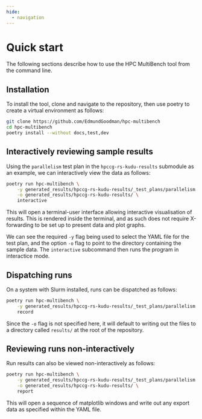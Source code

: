 ```yaml
---
hide:
  - navigation
---
```


# Quick start

The following sections describe how to use the HPC MultiBench tool from the
command line.

## Installation

To install the tool, clone and navigate to the repository, then use poetry to
create a virtual environment as follows:

```bash
git clone https://github.com/EdmundGoodman/hpc-multibench
cd hpc-multibench
poetry install --without docs,test,dev
```

## Interactively reviewing sample results

Using the `parallelism` test plan in the `hpccg-rs-kudu-results` submodule as
an example, we can interactively view the data as follows:

```bash
poetry run hpc-multibench \
    -y generated_results/hpccg-rs-kudu-results/_test_plans/parallelism.yaml \
    -o generated_results/hpccg-rs-kudu-results/ \
    interactive
```

This will open a terminal-user interface allowing interactive visualisation of
results. This is rendered inside the terminal, and as such does not require
X-forwarding to be set up to present data and plot graphs.

We can see the required `-y` flag being used to select the YAML file for the
test plan, and the option `-o` flag to point to the directory containing the
sample data. The `interactive` subcommand then runs the program in interactice
mode.

## Dispatching runs

On a system with Slurm installed, runs can be dispatched as follows:

```bash
poetry run hpc-multibench \
    -y generated_results/hpccg-rs-kudu-results/_test_plans/parallelism.yaml \
    record
```

Since the `-o` flag is not specified here, it will default to writing out the
files to a directory called `results/` at the root of the repository.

## Reviewing runs non-interactively

Run results can also be viewed non-interactively as follows:

```bash
poetry run hpc-multibench \
    -y generated_results/hpccg-rs-kudu-results/_test_plans/parallelism.yaml \
    -o generated_results/hpccg-rs-kudu-results/ \
    report
```

This will open a sequence of matplotlib windows and write out any export data
as specified within the YAML file.

